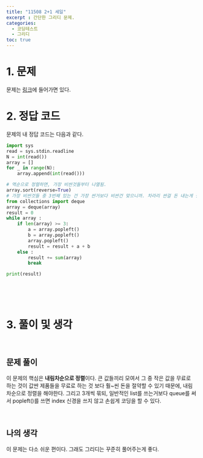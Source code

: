 ```yaml
---
title: "11508 2+1 세일"
excerpt : 간단한 그리디 문제.
categories:
  - 코딩테스트
  - 그리디
toc: true
---
```

  
# 1. 문제
문제는 [링크](https://www.acmicpc.net/problem/11508)에 들어가면 있다.

# 2. 정답 코드

문제의 내 정답 코드는 다음과 같다.

```python
import sys
read = sys.stdin.readline
N = int(read())
array = []
for _ in range(N):
    array.append(int(read()))

# 역순으로 정렬하면, 가장 비싼것들부터 나열됨.
array.sort(reverse=True)
# 가장 비싼것들 중 3번째 있는 건 가장 싼거보다 비싼건 맞으니까. 차라리 싼걸 돈 내는게 절약하는 방법.
from collections import deque
array = deque(array)
result = 0
while array :
    if len(array) >= 3:
        a = array.popleft()
        b = array.popleft()
        array.popleft()
        result = result + a + b
    else :
        result += sum(array)
        break

print(result)


```

<br/><br/><br/>

# 3. 풀이 및 생각

<br/>

## 문제 풀이

이 문제의 핵심은 **내림차순으로 정렬**이다. 큰 값들끼리 모여서 그 중 작은 값을 무료로 하는 것이 값싼 제품들을 무료로 하는 것 보다
훨~씬 돈을 절약할 수 있기 때문에, 내림차순으로 정렬을 해야한다. 그리고 3개씩 묶되, 
일반적인 list를 쓰는거보다 queue를 써서 popleft()를 쓰면 index 신경을 쓰지 않고 손쉽게 코딩을 할 수 있다.


<br/> 

## 나의 생각

이 문제는 다소 쉬운 편이다. 그래도 그리디는 꾸준히 풀어주는게 좋다.
